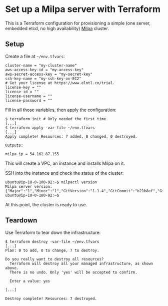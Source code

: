 # Set up a Milpa server with Terraform

This is a Terraform configuration for provisioning a simple (one server, embedded etcd, no high availability) [Milpa](https://www.elotl.co/kiyotdocs) cluster.

## Setup

Create a file at `~/env.tfvars`:

    cluster-name = "my-cluster-name"
    aws-access-key-id = "my-access-key"
    aws-secret-access-key = "my-secret-key"
    ssh-key-name = "my-ssh-key-on-EC2"
    # Get your license at https://www.elotl.co/trial.
    license-key = ""
    license-id = ""
    license-username = ""
    license-password = ""

Fill in all those variables, then apply the configuration:

    $ terraform init # Only needed the first time.
    [...]
    $ terraform apply -var-file ~/env.tfvars
    [...]
    Apply complete! Resources: 7 added, 0 changed, 0 destroyed.
    
    Outputs:
    
    milpa_ip = 54.162.87.155

This will create a VPC, an instance and installs Milpa on it.

SSH into the instance and check the status of the cluster:

    ubuntu@ip-10-0-100-92:~$ milpactl version
    Milpa server version: {"Major":"1","Minor":"1","GitVersion":"1.1.4","GitCommit":"b21b8ef","GitTreeState":"clean"}
    ubuntu@ip-10-0-100-92:~$

At this point, the cluster is ready to use.

## Teardown

Use Terraform to tear down the infrastructure:

    $ terraform destroy -var-file ~/env.tfvars
    [...]
    Plan: 0 to add, 0 to change, 7 to destroy.
    
    Do you really want to destroy all resources?
      Terraform will destroy all your managed infrastructure, as shown above.
      There is no undo. Only 'yes' will be accepted to confirm.
    
      Enter a value: yes

    [...]

    Destroy complete! Resources: 7 destroyed.
